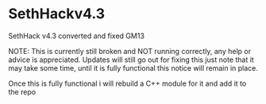 # SethHackv4.3
SethHack v4.3 converted and fixed GM13

NOTE: This is currently still broken and NOT running correctly, any help or advice is appreciated. Updates will still go out for fixing this just note
that it may take some time, until it is fully functional this notice will remain in place.

Once this is fully functional i will rebuild a C++ module for it and add it to the repo
